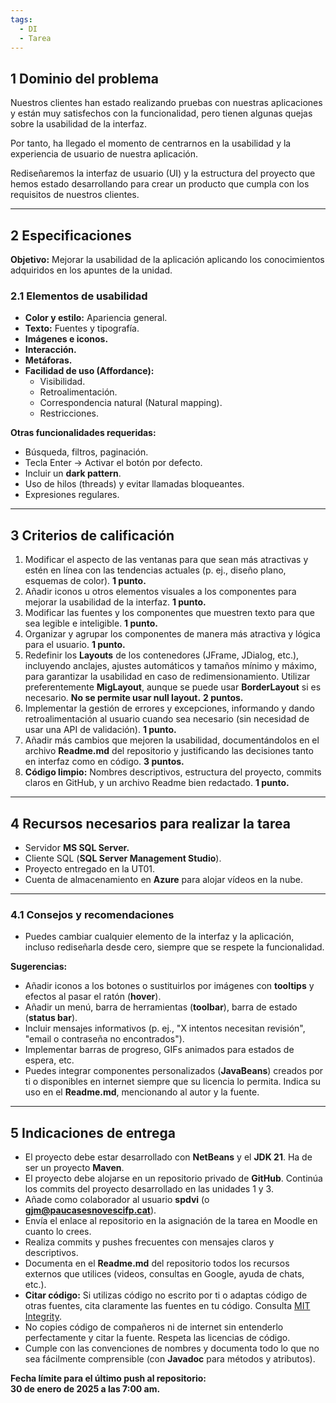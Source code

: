 ```yaml
---
tags:
  - DI
  - Tarea
---
```

## 1 Dominio del problema

Nuestros clientes han estado realizando pruebas con nuestras aplicaciones y están muy satisfechos con la funcionalidad, pero tienen algunas quejas sobre la usabilidad de la interfaz.

Por tanto, ha llegado el momento de centrarnos en la usabilidad y la experiencia de usuario de nuestra aplicación.

Rediseñaremos la interfaz de usuario (UI) y la estructura del proyecto que hemos estado desarrollando para crear un producto que cumpla con los requisitos de nuestros clientes.

---

## 2 Especificaciones

**Objetivo:** Mejorar la usabilidad de la aplicación aplicando los conocimientos adquiridos en los apuntes de la unidad.

### 2.1 Elementos de usabilidad

- **Color y estilo:** Apariencia general.
- **Texto:** Fuentes y tipografía.
- **Imágenes e iconos.**
- **Interacción.**
- **Metáforas.**
- **Facilidad de uso (Affordance):**
    - Visibilidad.
    - Retroalimentación.
    - Correspondencia natural (Natural mapping).
    - Restricciones.

**Otras funcionalidades requeridas:**

- Búsqueda, filtros, paginación.
- Tecla Enter -> Activar el botón por defecto.
- Incluir un **dark pattern**.
- Uso de hilos (threads) y evitar llamadas bloqueantes.
- Expresiones regulares.

---

## 3 Criterios de calificación

1. Modificar el aspecto de las ventanas para que sean más atractivas y estén en línea con las tendencias actuales (p. ej., diseño plano, esquemas de color). **1 punto.**
2. Añadir iconos u otros elementos visuales a los componentes para mejorar la usabilidad de la interfaz. **1 punto.**
3. Modificar las fuentes y los componentes que muestren texto para que sea legible e inteligible. **1 punto.**
4. Organizar y agrupar los componentes de manera más atractiva y lógica para el usuario. **1 punto.**
5. Redefinir los **Layouts** de los contenedores (JFrame, JDialog, etc.), incluyendo anclajes, ajustes automáticos y tamaños mínimo y máximo, para garantizar la usabilidad en caso de redimensionamiento. Utilizar preferentemente **MigLayout**, aunque se puede usar **BorderLayout** si es necesario. **No se permite usar null layout.** **2 puntos.**
6. Implementar la gestión de errores y excepciones, informando y dando retroalimentación al usuario cuando sea necesario (sin necesidad de usar una API de validación). **1 punto.**
7. Añadir más cambios que mejoren la usabilidad, documentándolos en el archivo **Readme.md** del repositorio y justificando las decisiones tanto en interfaz como en código. **3 puntos.**
8. **Código limpio:** Nombres descriptivos, estructura del proyecto, commits claros en GitHub, y un archivo Readme bien redactado. **1 punto.**

---

## 4 Recursos necesarios para realizar la tarea

- Servidor **MS SQL Server.**
- Cliente SQL (**SQL Server Management Studio**).
- Proyecto entregado en la UT01.
- Cuenta de almacenamiento en **Azure** para alojar vídeos en la nube.

---

### 4.1 Consejos y recomendaciones

- Puedes cambiar cualquier elemento de la interfaz y la aplicación, incluso rediseñarla desde cero, siempre que se respete la funcionalidad.

**Sugerencias:**

- Añadir iconos a los botones o sustituirlos por imágenes con **tooltips** y efectos al pasar el ratón (**hover**).
- Añadir un menú, barra de herramientas (**toolbar**), barra de estado (**status bar**).
- Incluir mensajes informativos (p. ej., "X intentos necesitan revisión", "email o contraseña no encontrados").
- Implementar barras de progreso, GIFs animados para estados de espera, etc.
- Puedes integrar componentes personalizados (**JavaBeans**) creados por ti o disponibles en internet siempre que su licencia lo permita. Indica su uso en el **Readme.md**, mencionando al autor y la fuente.

---

## 5 Indicaciones de entrega

- El proyecto debe estar desarrollado con **NetBeans** y el **JDK 21**. Ha de ser un proyecto **Maven**.
- El proyecto debe alojarse en un repositorio privado de **GitHub**. Continúa los commits del proyecto desarrollado en las unidades 1 y 3.
- Añade como colaborador al usuario **spdvi** (o **[gjm@paucasesnovescifp.cat](mailto:gjm@paucasesnovescifp.cat)**).
- Envía el enlace al repositorio en la asignación de la tarea en Moodle en cuanto lo crees.
- Realiza commits y pushes frecuentes con mensajes claros y descriptivos.
- Documenta en el **Readme.md** del repositorio todos los recursos externos que utilices (videos, consultas en Google, ayuda de chats, etc.).
- **Citar código:** Si utilizas código no escrito por ti o adaptas código de otras fuentes, cita claramente las fuentes en tu código. Consulta [MIT Integrity](http://integrity.mit.edu/handbook/writing-code).
- No copies código de compañeros ni de internet sin entenderlo perfectamente y citar la fuente. Respeta las licencias de código.
- Cumple con las convenciones de nombres y documenta todo lo que no sea fácilmente comprensible (con **Javadoc** para métodos y atributos).

**Fecha límite para el último push al repositorio:**  
**30 de enero de 2025 a las 7:00 am.**